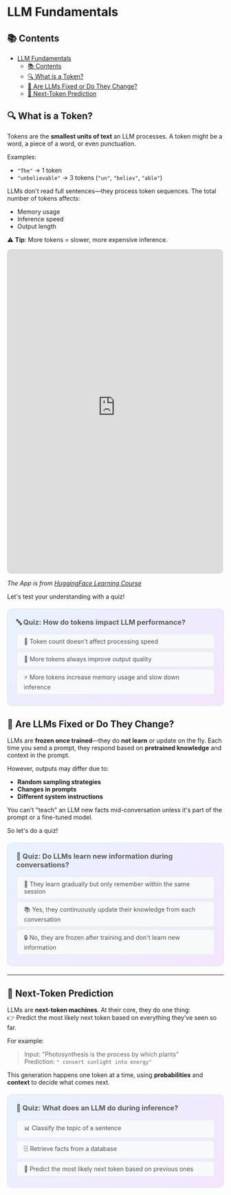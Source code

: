# LLM Fundamentals

## 📚 Contents
- [LLM Fundamentals](#llm-fundamentals)
  - [📚 Contents](#-contents)
  - [🔍 What is a Token?](#-what-is-a-token)
  - [🔮 Are LLMs Fixed or Do They Change?](#-are-llms-fixed-or-do-they-change)
  - [🔄 Next-Token Prediction](#-next-token-prediction)

## 🔍 What is a Token?

Tokens are the **smallest units of text** an LLM processes. A token might be a word, a piece of a word, or even punctuation.

Examples:
- `"The"` → 1 token
- `"unbelievable"` → 3 tokens (`"un"`, `"believ"`, `"able"`)

LLMs don't read full sentences—they process token sequences. The total number of tokens affects:
- Memory usage
- Inference speed
- Output length

⚠️ **Tip**: More tokens = slower, more expensive inference.

<iframe
	src="https://agents-course-the-tokenizer-playground.static.hf.space"
	frameborder="0"
	width="500"
	height="750"
	style="border: 1px solid #ccc; border-radius: 8px;"
	loading="lazy">
></iframe>

*The App is from [HuggingFace Learning Course](https://agents-course-the-tokenizer-playground.static.hf.space)*

Let's test your understanding with a quiz!

<div style="background: linear-gradient(135deg, #e8f2ff 0%, #f5e6ff 100%); padding: 20px; border-radius: 10px; margin: 20px 0; border: 1px solid #d1e7dd;">

<h3 style="color: #5a5a5a; margin-top: 0;">🔤 Quiz: How do tokens impact LLM performance?</h3>

<style>
.quiz-container-tokens { position: relative; }
.quiz-option-tokens {
  display: block;
  margin: 4px 0;
  padding: 8px 16px;
  background: #f8f9fa;
  border-radius: 6px;
  cursor: pointer;
  transition: all 0.2s ease;
  border: 2px solid #e9ecef;
  color: #495057;
}
.quiz-option-tokens:hover { background: #fff; transform: translateY(-1px); border-color: #dee2e6; }
.quiz-radio-tokens { display: none; }
.quiz-radio-tokens:checked + .quiz-option-tokens[data-correct="true"] { background: #d4edda; color: #155724; border-color: #c3e6cb; }
.quiz-radio-tokens:checked + .quiz-option-tokens:not([data-correct="true"]) { background: #f8d7da; color: #721c24; border-color: #f5c6cb; }
.feedback-tokens {
  margin: 4px 0;
  padding: 8px 16px;
  border-radius: 6px;
  display: none;
}
#tokens-correct:checked ~ .feedback-tokens[data-feedback="correct"],
#tokens-wrong1:checked ~ .feedback-tokens[data-feedback="wrong"],
#tokens-wrong2:checked ~ .feedback-tokens[data-feedback="wrong"] {
  display: block;
}
.feedback-tokens[data-feedback="correct"] { background: #d1f2eb; color: #0c5d56; border: 1px solid #a3d9cc; }
.feedback-tokens[data-feedback="wrong"] { background: #fce8e6; color: #58151c; border: 1px solid #f5b7b1; }
</style>

<div class="quiz-container-tokens">
   <input type="radio" name="quiz-tokens" id="tokens-wrong2" class="quiz-radio-tokens">
   <label for="tokens-wrong2" class="quiz-option-tokens" data-correct="false">🔢 Token count doesn't affect processing speed</label>

   <input type="radio" name="quiz-tokens" id="tokens-wrong1" class="quiz-radio-tokens">
   <label for="tokens-wrong1" class="quiz-option-tokens" data-correct="false">🚀 More tokens always improve output quality</label>

   <input type="radio" name="quiz-tokens" id="tokens-correct" class="quiz-radio-tokens">
   <label for="tokens-correct" class="quiz-option-tokens" data-correct="true">⚡ More tokens increase memory usage and slow down inference</label>

   <div class="feedback-tokens" data-feedback="correct">✅ <strong>Perfect!</strong> You understand that tokens directly impact performance and costs.</div>
   <div class="feedback-tokens" data-feedback="wrong">❌ <strong>Not quite!</strong> Remember: more tokens = more memory + slower processing.</div>
</div>

</div>

## 🔮 Are LLMs Fixed or Do They Change?

LLMs are **frozen once trained**—they do **not learn** or update on the fly. Each time you send a prompt, they respond based on **pretrained knowledge** and context in the prompt.

However, outputs may differ due to:
- **Random sampling strategies**
- **Changes in prompts**
- **Different system instructions**

You can't "teach" an LLM new facts mid-conversation unless it's part of the prompt or a fine-tuned model.

So let's do a quiz!

<div style="background: linear-gradient(135deg, #e8f2ff 0%, #f5e6ff 100%); padding: 20px; border-radius: 10px; margin: 20px 0; border: 1px solid #d1e7dd;">

<h3 style="color: #5a5a5a; margin-top: 0;">🧠 Quiz: Do LLMs learn new information during conversations?</h3>

<style>
.quiz-container-learning { position: relative; }
.quiz-option-learning {
  display: block;
  margin: 4px 0;
  padding: 8px 16px;
  background: #f8f9fa;
  border-radius: 6px;
  cursor: pointer;
  transition: all 0.2s ease;
  border: 2px solid #e9ecef;
  color: #495057;
}
.quiz-option-learning:hover { background: #fff; transform: translateY(-1px); border-color: #dee2e6; }
.quiz-radio-learning { display: none; }
.quiz-radio-learning:checked + .quiz-option-learning[data-correct="true"] { background: #d4edda; color: #155724; border-color: #c3e6cb; }
.quiz-radio-learning:checked + .quiz-option-learning:not([data-correct="true"]) { background: #f8d7da; color: #721c24; border-color: #f5c6cb; }
.feedback-learning {
  margin: 4px 0;
  padding: 8px 16px;
  border-radius: 6px;
  display: none;
}
#learning-correct:checked ~ .feedback-learning[data-feedback="correct"],
#learning-wrong1:checked ~ .feedback-learning[data-feedback="wrong"],
#learning-wrong2:checked ~ .feedback-learning[data-feedback="wrong"] {
  display: block;
}
.feedback-learning[data-feedback="correct"] { background: #d1f2eb; color: #0c5d56; border: 1px solid #a3d9cc; }
.feedback-learning[data-feedback="wrong"] { background: #fce8e6; color: #58151c; border: 1px solid #f5b7b1; }
</style>

<div class="quiz-container-learning">
   <input type="radio" name="quiz-learning" id="learning-wrong2" class="quiz-radio-learning">
   <label for="learning-wrong2" class="quiz-option-learning" data-correct="false">🔄 They learn gradually but only remember within the same session</label>

   <input type="radio" name="quiz-learning" id="learning-wrong1" class="quiz-radio-learning">
   <label for="learning-wrong1" class="quiz-option-learning" data-correct="false">📚 Yes, they continuously update their knowledge from each conversation</label>

   <input type="radio" name="quiz-learning" id="learning-correct" class="quiz-radio-learning">
   <label for="learning-correct" class="quiz-option-learning" data-correct="true">🔒 No, they are frozen after training and don't learn new information</label>

   <div class="feedback-learning" data-feedback="correct">✅ <strong>Exactly right!</strong> LLMs are fixed after training and only work with their pretrained knowledge plus current context.</div>
   <div class="feedback-learning" data-feedback="wrong">❌ <strong>Think again!</strong> LLMs don't update or learn - they're frozen after training.</div>
</div>

</div>

---

## 🔄 Next-Token Prediction

LLMs are **next-token machines**. At their core, they do one thing:  
👉 Predict the most likely next token based on everything they’ve seen so far.

For example:
> Input: "Photosynthesis is the process by which plants"  
> Prediction: `" convert sunlight into energy"`

This generation happens one token at a time, using **probabilities** and **context** to decide what comes next.

<div style="background: linear-gradient(135deg, #e8f2ff 0%, #f5e6ff 100%); padding: 20px; border-radius: 10px; margin: 20px 0; border: 1px solid #d1e7dd;">

<h3 style="color: #5a5a5a; margin-top: 0;">📝 Quiz: What does an LLM do during inference?</h3>

<style>
.quiz-container { position: relative; }
.quiz-option {
  display: block;
  margin: 4px 0;
  padding: 8px 16px;
  background: #f8f9fa;
  border-radius: 6px;
  cursor: pointer;
  transition: all 0.2s ease;
  border: 2px solid #e9ecef;
  color: #495057;
}
.quiz-option:hover { background: #fff; transform: translateY(-1px); border-color: #dee2e6; }
.quiz-radio { display: none; }
.quiz-radio:checked + .quiz-option[data-correct="true"] { background: #d4edda; color: #155724; border-color: #c3e6cb; }
.quiz-radio:checked + .quiz-option:not([data-correct="true"]) { background: #f8d7da; color: #721c24; border-color: #f5c6cb; }
.feedback {
  margin: 4px 0;
  padding: 8px 16px;
  border-radius: 6px;
  display: none;
}
#correct:checked ~ .feedback[data-feedback="correct"],
#wrong1:checked ~ .feedback[data-feedback="wrong"],
#wrong2:checked ~ .feedback[data-feedback="wrong"] {
  display: block;
}
.feedback[data-feedback="correct"] { background: #d1f2eb; color: #0c5d56; border: 1px solid #a3d9cc; }
.feedback[data-feedback="wrong"] { background: #fce8e6; color: #58151c; border: 1px solid #f5b7b1; }
</style>

<div class="quiz-container">
   <input type="radio" name="quiz" id="wrong1" class="quiz-radio">
   <label for="wrong1" class="quiz-option" data-correct="false">📊 Classify the topic of a sentence</label>

   <input type="radio" name="quiz" id="wrong2" class="quiz-radio">
   <label for="wrong2" class="quiz-option" data-correct="false">🗄️ Retrieve facts from a database</label>

   <input type="radio" name="quiz" id="correct" class="quiz-radio">
   <label for="correct" class="quiz-option" data-correct="true">🎯 Predict the most likely next token based on previous ones</label>

   <div class="feedback" data-feedback="correct">✅ <strong>Excellent!</strong> You understand how LLMs work during inference.</div>
   <div class="feedback" data-feedback="wrong">❌ <strong>Try again!</strong> Think about what LLMs fundamentally do during text generation.</div>
</div>

</div>

